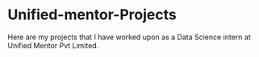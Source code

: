 # Unified-mentor-Projects
Here are my projects that I have worked upon as a Data Science intern at Unified Mentor Pvt Limited.
